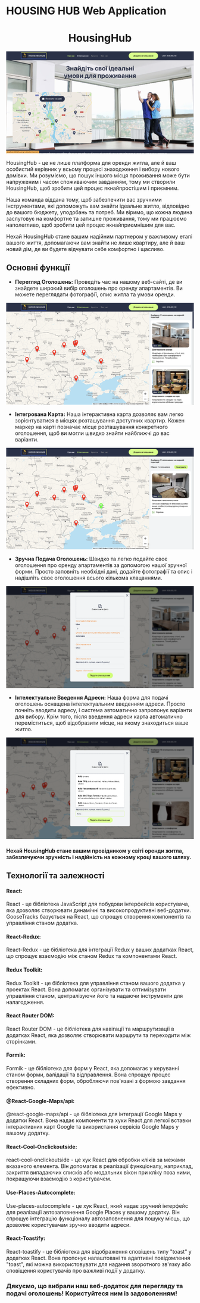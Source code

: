 # HOUSING HUB Web Application

<h1 align="center">HousingHub</h1>

<p align="center">
  <img src="./src/images/forReadme/about_app_1.png" alt="HousingHub">
</p>

HousingHub - це не лише платформа для оренди житла, але й ваш особистий керівник
у всьому процесі знаходження і вибору нового домівки. Ми розуміємо, що пошук
іншого місця проживання може бути напруженим і часом споживаючим завданням, тому
ми створили HousingHub, щоб зробити цей процес якнайпростішим і приємним.

Наша команда віддана тому, щоб забезпечити вас зручними інструментами, які
допоможуть вам знайти ідеальне житло, відповідно до вашого бюджету, уподобань та
потреб. Ми віримо, що кожна людина заслуговує на комфортне та затишне
проживання, тому ми працюємо наполегливо, щоб зробити цей процес якнайприємнішим
для вас.

Нехай HousingHub стане вашим надійним партнером у важливому етапі вашого життя,
допомагаючи вам знайти не лише квартиру, але й ваш новий дім, де ви будете
відчувати себе комфортно і щасливо.

## Основні функції

- **Перегляд Оголошень:** Проведіть час на нашому веб-сайті, де ви знайдете
  широкий вибір оголошень про оренду апартаментів. Ви можете переглядати
  фотографії, опис житла та умови оренди.

<p align="center">
  <img src="./src/images/forReadme/about_app_2.png" alt="RENTACAR">
</p>

- **Інтегрована Карта:** Наша інтерактивна карта дозволяє вам легко
зорієнтуватися в місцях розташування доступних квартир. Кожен маркер на карті
позначає місце розташування конкретного оголошення, щоб ви могли швидко знайти
найближчі до вас варіанти.

<p align="center">
  <img src="./src/images/forReadme/about_app_3.png" alt="RENTACAR">
</p>

- **Зручна Подача Оголошень:** Швидко та легко подайте своє оголошення про
оренду апартаментів за допомогою нашої зручної форми. Просто заповніть необхідні
дані, додайте фотографії та опис і надішліть своє оголошення всього кількома
клацаннями.

<p align="center">
  <img src="./src/images/forReadme/about_app_4.png" alt="RENTACAR">
</p>

- **Інтелектуальне Введення Адреси:** Наша форма для подачі оголошень оснащена
інтелектуальним введенням адреси. Просто почніть вводити адресу, і система
автоматично запропонує варіанти для вибору. Крім того, після введення адреси
карта автоматично переміститься, щоб відобразити місце, на якому знаходиться
ваше житло.

<p align="center">
  <img src="./src/images/forReadme/about_app_5.png" alt="RENTACAR">
</p>

#### Нехай HousingHub стане вашим провідником у світі оренди житла, забезпечуючи зручність і надійність на кожному кроці вашого шляху.

## Технології та залежності

#### React:

React - це бібліотека JavaScript для побудови інтерфейсів користувача, яка
дозволяє створювати динамічні та високопродуктивні веб-додатки. GooseTracks
базується на React, що спрощує створення компонентів та управління станом
додатка.

#### React-Redux:

React-Redux - це бібліотека для інтеграції Redux у ваших додатках React, що
спрощує взаємодію між станом Redux та компонентами React.

#### Redux Toolkit:

Redux Toolkit - це бібліотека для управління станом вашого додатка у проектах
React. Вона допомагає організувати та оптимізувати управління станом,
централізуючи його та надаючи інструменти для налагодження.

#### React Router DOM:

React Router DOM - це бібліотека для навігації та маршрутизації в додатках
React, яка дозволяє створювати маршрути та переходити між сторінками.

#### Formik:

Formik - це бібліотека для форм у React, яка допомагає у керуванні станом форми,
валідації та відправлення. Вона спрощує процес створення складних форм,
обробляючи пов'язані з формою завдання ефективно.

#### @React-Google-Maps/api:

@react-google-maps/api - це бібліотека для інтеграції Google Maps у додатки
React. Вона надає компоненти та хуки React для легкої вставки інтерактивних карт
Google та використання сервісів Google Maps у вашому додатку.

#### React-Cool-Onclickoutside:

react-cool-onclickoutside - це хук React для обробки кліків за межами вказаного
елемента. Він допомагає в реалізації функціоналу, наприклад, закриття випадаючих
списків або модальних вікон при кліку поза ними, покращуючи взаємодію з
користувачем.

#### Use-Places-Autocomplete:

Use-places-autocomplete - це хук React, який надає зручний інтерфейс для
реалізації автозаповнення Google Places у вашому додатку. Він спрощує інтеграцію
функціоналу автозаповнення для пошуку місць, що дозволяє користувачам зручно
вводити адреси.

#### React-Toastify:

React-toastify - це бібліотека для відображення сповіщень типу "toast" у
додатках React. Вона пропонує налаштовані та адаптивні повідомлення "toast", які
можна використовувати для надання зворотного зв'язку або сповіщення користувачів
про важливі події у додатку.

### Дякуємо, що вибрали наш веб-додаток для перегляду та подачі оголошень! Користуйтеся ним із задоволенням!
